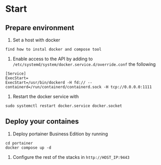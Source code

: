 # Start
## Prepare environment
1. Set a host with docker
```
find how to instal docker and compose tool
```
1. Enable access to the API by adding to `/etc/systemd/system/docker.service.d/override.conf` the following
```
[Service]
ExecStart=
ExecStart=/usr/bin/dockerd -H fd:// --containerd=/run/containerd/containerd.sock -H tcp://0.0.0.0:1111
```
1. Restart the docker service with
```
sudo systemctl restart docker.service docker.socket
```
## Deploy your containes
1. Deploy portainer Business Edition by running
```
cd portainer
docker compose up -d
```
1. Configure the rest of the stacks in `http://HOST_IP:9443`